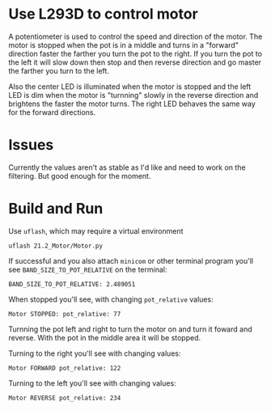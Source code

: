 # Use L293D to control motor

A potentiometer is used to control the speed and direction
of the motor. The motor is stopped when the pot is
in a middle and turns in a "forward" direction faster
the farther you turn the pot to the right. If you turn
the pot to the left it will slow down then stop and
then reverse direction and go master the farther you
turn to the left.

Also the center LED is illuminated when the motor
is stopped and the left LED is dim when the motor is
"turnning" slowly in the reverse direction and brightens
the faster the motor turns. The right LED behaves the
same way for the forward directions.

# Issues

Currently the values aren't as stable as I'd like and
need to work on the filtering. But good enough for the
moment.

# Build and Run

Use `uflash`, which may require a virtual environment
```
uflash 21.2_Motor/Motor.py
```

If successful and you also attach `minicom` or other
terminal program you'll see `BAND_SIZE_TO_POT_RELATIVE`
on the terminal:
```
BAND_SIZE_TO_POT_RELATIVE: 2.489051
```

When stopped you'll see, with changing `pot_relative` values:
```
Motor STOPPED: pot_relative: 77
```

Turnning the pot left and right to turn the motor on
and turn it foward and reverse. With the pot in the
middle area it will be stopped.

Turning to the right you'll see with changing values:
```
Motor FORWARD pot_relative: 122
```

Turning to the left you'll see with changing values:
```
Motor REVERSE pot_relative: 234
```
